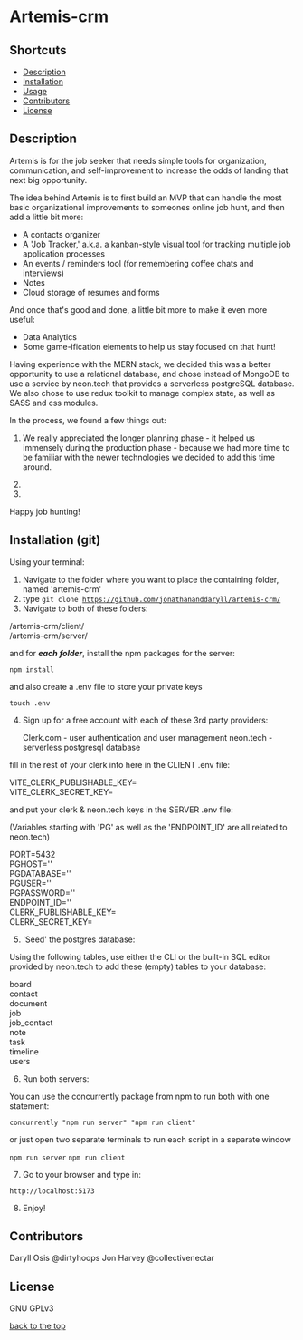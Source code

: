 # Artemis-crm

## Shortcuts

- [Description](#description)
- [Installation](#installation)
- [Usage](#usage)
- [Contributors](#contributors)
- [License](#license)

## Description

Artemis is for the job seeker that needs simple tools for organization, communication, and self-improvement to increase the
odds of landing that next big opportunity.

The idea behind Artemis is to first build an MVP that can handle the most basic organizational improvements to someones online
job hunt, and then add a little bit more:

- A contacts organizer
- A 'Job Tracker,' a.k.a. a kanban-style visual tool for tracking multiple job application processes
- An events / reminders tool (for remembering coffee chats and interviews)
- Notes
- Cloud storage of resumes and forms

And once that's good and done, a little bit more to make it even more useful:

- Data Analytics
- Some game-ification elements to help us stay focused on that hunt!

Having experience with the MERN stack, we decided this was a better opportunity to use a
relational database, and chose instead of MongoDB to use a service by neon.tech that provides 
a serverless postgreSQL database. We also chose to use redux toolkit to manage complex state, 
as well as SASS and css modules.

In the process, we found a few things out:

1) We really appreciated the longer planning phase - it helped us immensely 
during the production phase - because we had more time to be familiar with the newer technologies
we decided to add this time around.

2) 

3)

Happy job hunting!

## Installation (git)

Using your terminal:

1) Navigate to the folder where you want to place the containing folder, named 'artemis-crm'
2) type <code>git clone https://github.com/jonathananddaryll/artemis-crm/</code>
3) Navigate to both of these folders:

/artemis-crm/client/  
/artemis-crm/server/

and for ***each folder***, install the npm packages for the server:

<code>npm install</code>

and also create a .env file to store your private keys

<code>touch .env</code>

4) Sign up for a free account with each of these 3rd party providers:

   Clerk.com - user authentication and user management
   neon.tech - serverless postgresql database

fill in the rest of your clerk info here in the CLIENT .env file:

VITE_CLERK_PUBLISHABLE_KEY=  
VITE_CLERK_SECRET_KEY=

and put your clerk & neon.tech keys in the SERVER .env file:

(Variables starting with 'PG' as well as the 'ENDPOINT_ID' are all related to neon.tech)

PORT=5432  
PGHOST=''  
PGDATABASE=''  
PGUSER=''  
PGPASSWORD=''  
ENDPOINT_ID=''  
CLERK_PUBLISHABLE_KEY=  
CLERK_SECRET_KEY=

5) 'Seed' the postgres database:

Using the following tables, use either the CLI or the built-in SQL editor provided by neon.tech
to add these (empty) tables to your database:

board  
contact  
document  
job  
job_contact  
note  
task  
timeline  
users

6) Run both servers:

You can use the concurrently package from npm to run both with one statement:

<code>concurrently \"npm run server\" \"npm run client\"</code>

or just open two separate terminals to run each script in a separate window

<code>npm run server</code>
<code>npm run client</code>

7) Go to your browser and type in:

<code>http://localhost:5173</code>

8) Enjoy!


## Contributors

Daryll Osis @dirtyhoops
Jon Harvey @collectivenectar

## License

GNU GPLv3

[back to the top](#shortcuts)
